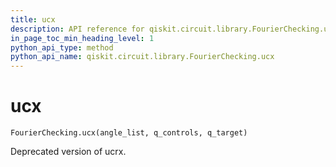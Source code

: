 ```yaml
---
title: ucx
description: API reference for qiskit.circuit.library.FourierChecking.ucx
in_page_toc_min_heading_level: 1
python_api_type: method
python_api_name: qiskit.circuit.library.FourierChecking.ucx
---
```


# ucx

<span id="qiskit.circuit.library.FourierChecking.ucx" />

`FourierChecking.ucx(angle_list, q_controls, q_target)`

Deprecated version of ucrx.

